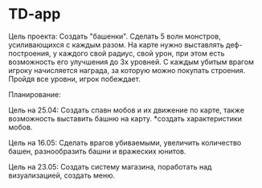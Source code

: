# TD-app
Цель проекта:
  Создать "башенки".
  Сделать 5 волн монстров, усиливающихся с каждым разом. На карте нужно выставлять деф-построения, у каждого свой радиус, свой урон, при этом есть возможность его улучшения до 3х уровней. С каждым убитым врагом игроку начисляется награда, за которую можно покупать строения. Пройдя все уровни, игрок побеждает.
   
Планирование:

Цель на 25.04:
  Создать спавн мобов и их движение по карте, также возможность выставить башню на карту. *создать характеристики мобов.
  
Цель на 16.05:
  Сделать врагов убиваемыми, увеличить количество башен, разнообразить башни и вражеских юнитов.

Цель на 23.05:
  Создать систему магазина, поработать над визуализацией, создать меню.
